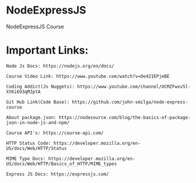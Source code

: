 # NodeExpressJS
NodeExpressJS Course



# Important Links:

    Node Js Docs: https://nodejs.org/en/docs/

    Course Video Link: https://www.youtube.com/watch?v=Oe421EPjeBE

    Coding Addict(Js Nuggets): https://www.youtube.com/channel/UCMZFwxv5l-XtKi693qMJptA

    Git Hub Link(Code Base): https://github.com/john-smilga/node-express-course

    About package.json: https://nodesource.com/blog/the-basics-of-package-json-in-node-js-and-npm/

    Course API's: https://course-api.com/

    HTTP Status Code: https://developer.mozilla.org/en-US/docs/Web/HTTP/Status

    MIME Type Docs: https://developer.mozilla.org/en-US/docs/Web/HTTP/Basics_of_HTTP/MIME_types

    Express JS Docs: https://expressjs.com/

    